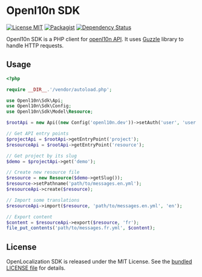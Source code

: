 # Openl10n SDK

[![License MIT](http://img.shields.io/badge/license-MIT-blue.svg)](https://github.com/openl10n/openl10n-sdk/blob/master/LICENSE)
[![Packagist](http://img.shields.io/packagist/v/openl10n/sdk.svg)](https://packagist.org/packages/openl10n/sdk)
[![Dependency Status](https://www.versioneye.com/user/projects/543ce51964e43a6bbb000029/badge.svg)](https://www.versioneye.com/user/projects/543ce51964e43a6bbb000029)

Openl10n SDK is a PHP client for [openl10n API](https://github.com/openl10n/openl10n).
It uses [Guzzle](http://guzzlephp.org/) library to handle HTTP requests.

## Usage

```php
<?php

require __DIR__.'/vendor/autoload.php';

use Openl10n\Sdk\Api;
use Openl10n\Sdk\Config;
use Openl10n\Sdk\Model\Resource;

$rootApi = new Api((new Config('openl10n.dev'))->setAuth('user', 'user'));

// Get API entry points
$projectApi = $rootApi->getEntryPoint('project');
$resourceApi = $rootApi->getEntryPoint('resource');

// Get project by its slug
$demo = $projectApi->get('demo');

// Create new resource file
$resource = new Resource($demo->getSlug());
$resource->setPathname('path/to/messages.en.yml');
$resourceApi->create($resource);

// Import some translations
$resourceApi->import($resource, 'path/to/messages.en.yml', 'en');

// Export content
$content = $resourceApi->export($resource, 'fr');
file_put_contents('path/to/messages.fr.yml', $content);
```

## License

OpenLocalization SDK is released under the MIT License.
See the [bundled LICENSE file](LICENSE) for details.
